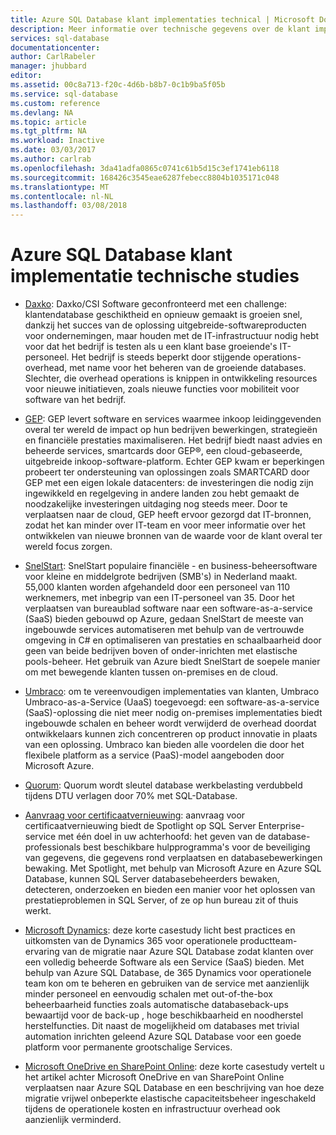 ```yaml
---
title: Azure SQL Database klant implementaties technical | Microsoft Docs
description: Meer informatie over technische gegevens over de klant implementatons van Azure SQL Database voor het oplossen van bedrijfsproblemen
services: sql-database
documentationcenter: 
author: CarlRabeler
manager: jhubbard
editor: 
ms.assetid: 00c8a713-f20c-4d6b-b8b7-0c1b9ba5f05b
ms.service: sql-database
ms.custom: reference
ms.devlang: NA
ms.topic: article
ms.tgt_pltfrm: NA
ms.workload: Inactive
ms.date: 03/03/2017
ms.author: carlrab
ms.openlocfilehash: 3da41adfa0865c0741c61b5d15c3ef1741eb6118
ms.sourcegitcommit: 168426c3545eae6287febecc8804b1035171c048
ms.translationtype: MT
ms.contentlocale: nl-NL
ms.lasthandoff: 03/08/2018
---
```

# <a name="azure-sql-database-customer-implementation-technical-studies"></a>Azure SQL Database klant implementatie technische studies

- [Daxko](sql-database-implementation-daxko.md): Daxko/CSI Software geconfronteerd met een challenge: klantendatabase geschiktheid en opnieuw gemaakt is groeien snel, dankzij het succes van de oplossing uitgebreide-softwareproducten voor ondernemingen, maar houden met de IT-infrastructuur nodig hebt voor dat het bedrijf is testen als u een klant base groeiende's IT-personeel. Het bedrijf is steeds beperkt door stijgende operations-overhead, met name voor het beheren van de groeiende databases. Slechter, die overhead operations is knippen in ontwikkeling resources voor nieuwe initiatieven, zoals nieuwe functies voor mobiliteit voor software van het bedrijf.

- [GEP](sql-database-implementation-gep.md): GEP levert software en services waarmee inkoop leidinggevenden overal ter wereld de impact op hun bedrijven bewerkingen, strategieën en financiële prestaties maximaliseren. Het bedrijf biedt naast advies en beheerde services, smartcards door GEP®, een cloud-gebaseerde, uitgebreide inkoop-software-platform. Echter GEP kwam er beperkingen probeert ter ondersteuning van oplossingen zoals SMARTCARD door GEP met een eigen lokale datacenters: de investeringen die nodig zijn ingewikkeld en regelgeving in andere landen zou hebt gemaakt de noodzakelijke investeringen uitdaging nog steeds meer. Door te verplaatsen naar de cloud, GEP heeft ervoor gezorgd dat IT-bronnen, zodat het kan minder over IT-team en voor meer informatie over het ontwikkelen van nieuwe bronnen van de waarde voor de klant overal ter wereld focus zorgen.

- [SnelStart](sql-database-implementation-snelstart.md): SnelStart populaire financiële - en business-beheersoftware voor kleine en middelgrote bedrijven (SMB's) in Nederland maakt. 55,000 klanten worden afgehandeld door een personeel van 110 werknemers, met inbegrip van een IT-personeel van 35. Door het verplaatsen van bureaublad software naar een software-as-a-service (SaaS) bieden gebouwd op Azure, gedaan SnelStart de meeste van ingebouwde services automatiseren met behulp van de vertrouwde omgeving in C# en optimaliseren van prestaties en schaalbaarheid door geen van beide bedrijven boven of onder-inrichten met elastische pools-beheer. Het gebruik van Azure biedt SnelStart de soepele manier om met bewegende klanten tussen on-premises en de cloud.

- [Umbraco](sql-database-implementation-umbraco.md): om te vereenvoudigen implementaties van klanten, Umbraco Umbraco-as-a-Service (UaaS) toegevoegd: een software-as-a-service (SaaS)-oplossing die niet meer nodig on-premises implementaties biedt ingebouwde schalen en beheer wordt verwijderd de overhead doordat ontwikkelaars kunnen zich concentreren op product innovatie in plaats van een oplossing. Umbraco kan bieden alle voordelen die door het flexibele platform as a service (PaaS)-model aangeboden door Microsoft Azure.

- [Quorum](https://customers.microsoft.com/story/quorum-doubles-key-databases-workload-while-lowering-dtu-with-sql-database): Quorum wordt sleutel database werkbelasting verdubbeld tijdens DTU verlagen door 70% met SQL-Database.

- [Aanvraag voor certificaatvernieuwing](https://customers.microsoft.com/story/quest): aanvraag voor certificaatvernieuwing biedt de Spotlight op SQL Server Enterprise-service met één doel in uw achterhoofd: het geven van de database-professionals best beschikbare hulpprogramma's voor de beveiliging van gegevens, die gegevens rond verplaatsen en databasebewerkingen bewaking. Met Spotlight, met behulp van Microsoft Azure en Azure SQL Database, kunnen SQL Server databasebeheerders bewaken, detecteren, onderzoeken en bieden een manier voor het oplossen van prestatieproblemen in SQL Server, of ze op hun bureau zit of thuis werkt.

- [Microsoft Dynamics](https://customers.microsoft.com/story/dynamics365operationsproductteam): deze korte casestudy licht best practices en uitkomsten van de Dynamics 365 voor operationele productteam-ervaring van de migratie naar Azure SQL Database zodat klanten over een volledig beheerde Software als een Service (SaaS) bieden. Met behulp van Azure SQL Database, de 365 Dynamics voor operationele team kon om te beheren en gebruiken van de service met aanzienlijk minder personeel en eenvoudig schalen met out-of-the-box beheerbaarheid functies zoals automatische databaseback-ups bewaartijd voor de back-up , hoge beschikbaarheid en noodherstel herstelfuncties. Dit naast de mogelijkheid om databases met trivial automation inrichten geleend Azure SQL Database voor een goede platform voor permanente grootschalige Services.

- [Microsoft OneDrive en SharePoint Online](https://customers.microsoft.com/story/microsoft-azure-sql-database-dicrete-manufacturing-united-states): deze korte casestudy vertelt u het artikel achter Microsoft OneDrive en van SharePoint Online verplaatsen naar Azure SQL Database en een beschrijving van hoe deze migratie vrijwel onbeperkte elastische capaciteitsbeheer ingeschakeld tijdens de operationele kosten en infrastructuur overhead ook aanzienlijk verminderd.
